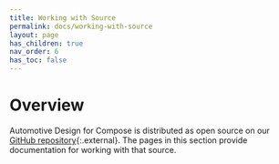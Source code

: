 ```yaml
---
title: Working with Source
permalink: docs/working-with-source
layout: page
has_children: true
nav_order: 6
has_toc: false
---
```


# Overview

Automotive Design for Compose is distributed as open source on our [GitHub
repository](https://github.com/google/automotive-design-compose){:.external}.
The pages in this section provide documentation for working with that source.
